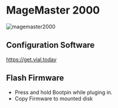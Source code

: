 # MageMaster 2000
![magemaster2000](https://github.com/user-attachments/assets/f051e770-d226-43d9-981a-818010e59d9d)


## Configuration Software
https://get.vial.today

## Flash Firmware
- Press and hold Bootpin while pluging in.
- Copy Firmware to mounted disk
